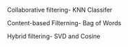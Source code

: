 Collaborative filtering- KNN Classifer

Content-based Filterning- Bag of Words

Hybrid filtering- SVD and Cosine
